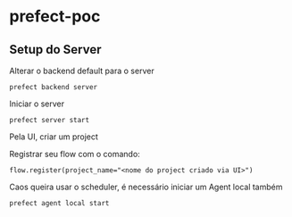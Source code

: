 # prefect-poc

## Setup do Server

Alterar o backend default para o server
```
prefect backend server
```

Iniciar o server
```
prefect server start
```

Pela UI, criar um project

Registrar seu flow com o comando:
```
flow.register(project_name="<nome do project criado via UI>")
```

Caos queira usar o scheduler, é necessário iniciar um Agent local também
```
prefect agent local start
```
